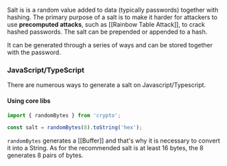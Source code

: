 Salt is is a random value added to data (typically passwords) together with hashing. The primary purpose of a salt is to make it harder for attackers to use **precomputed attacks**, such as [[Rainbow Table Attack]], to crack hashed passwords. The salt can be prepended or appended to a hash.

It can be generated through a series of ways and can be stored together with the password.

### JavaScript/TypeScript

There are numerous ways to generate a salt on Javascript/Typescript.
#### Using core libs

```typescript
import { randomBytes } from 'crypto';

const salt = randomBytes(8).toString('hex');
```

`randomBytes` generates a [[Buffer]] and that's why it is necessary to convert it into a String. As for the recommended salt is at least 16 bytes, the 8 generates 8 pairs of bytes.
